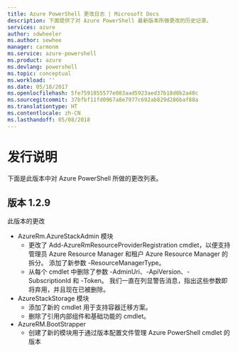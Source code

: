 ```yaml
---
title: Azure PowerShell 更改日志 | Microsoft Docs
description: 下面提供了对 Azure PowerShell 最新版本所做更改的历史记录。
services: azure
author: sdwheeler
ms.author: sewhee
manager: carmonm
ms.service: azure-powershell
ms.product: azure
ms.devlang: powershell
ms.topic: conceptual
ms.workload: ''
ms.date: 05/18/2017
ms.openlocfilehash: 5fe7591855577e083aad5923aed37b18d0b2a40c
ms.sourcegitcommit: 37bfbf11fd0967a8e7977c692ab829d286baf88a
ms.translationtype: HT
ms.contentlocale: zh-CN
ms.lasthandoff: 05/08/2018
---
```

# <a name="release-notes"></a>发行说明

下面是此版本中对 Azure PowerShell 所做的更改列表。

## <a name="version-129"></a>版本 1.2.9

此版本的更改

* AzureRm.AzureStackAdmin 模块
    + 更改了 Add-AzureRmResourceProviderRegistration cmdlet，以便支持管理员 Azure Resource Manager 和租户 Azure Resource Manager 的拆分。 添加了新参数 -ResourceManagerType。
    + 从每个 cmdlet 中删除了参数 -AdminUri、-ApiVersion、-SubscriptionId 和 -Token。 我们一直在列显警告消息，指出这些参数即将弃用，并且现在已被删除。
* AzureStackStorage 模块
    + 添加了新的 cmdlet 用于支持容器迁移方案。
    + 删除了引用内部组件和基础功能的 cmdlet。
* AzureRM.BootStrapper
    + 创建了新的模块用于通过版本配置文件管理 Azure PowerShell cmdlet 的版本